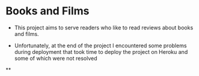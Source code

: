 # Books and Films 

- This project aims to serve readers who like to read reviews about books and films.

- Unfortunately, at the end of the project I encountered some problems during deployment that took time to deploy the project on Heroku and some of which were not resolved

**